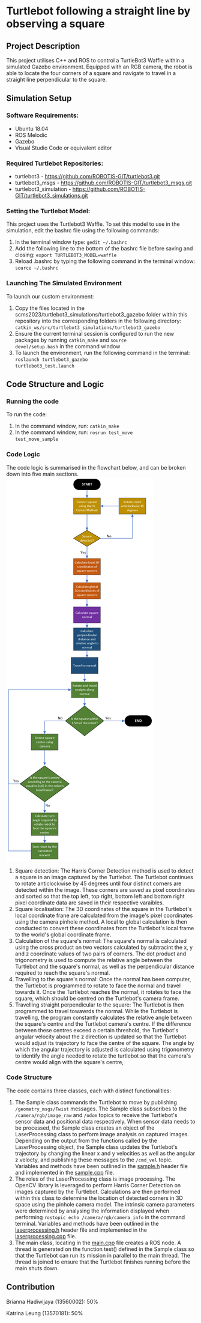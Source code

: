 # Turtlebot following a straight line by observing a square

## Project Description
This project utilises C++ and ROS to control a TurtleBot3 Waffle within a simulated Gazebo environment. Equipped with an RGB camera, the robot is able to locate the four corners of a square and navigate to travel in a straight line perpendicular to the square.


## Simulation Setup

### Software Requirements:
  - Ubuntu 18.04
  - ROS Melodic
  - Gazebo
  - Visual Studio Code or equivalent editor

### Required Turtlebot Repositories:
  - turtlebot3 - https://github.com/ROBOTIS-GIT/turtlebot3.git 
  - turtlebot3_msgs - https://github.com/ROBOTIS-GIT/turtlebot3_msgs.git 
  - turtlebot3_simulation -  https://github.com/ROBOTIS-GIT/turtlebot3_simulations.git

### Setting the Turtlebot Model:
This project uses the Turtlebot3 Waffle. To set this model to use in the simulation, edit the bashrc file using the following commands:
1. In the terminal window type: <code>gedit ~/.bashrc </code>
2. Add the following line to the bottom of the bashrc file before saving and closing: <code>export TURTLEBOT3_MODEL=waffle </code>
3. Reload .bashrc by typing the following command in the terminal window: <code>source ~/.bashrc</code>

### Launching The Simulated Environment
To launch our custom environment:
1. Copy the files located in the scms2023/turtlebot3_simulations/turtlebot3_gazebo folder within this repository into the corresponding folders in the following directory: <code>catkin_ws/src/turtlebot3_simulations/turtlebot3_gazebo</code>
2. Ensure the current terminal session is configured to run the new packages by running <code>catkin_make</code>  and <code>source devel/setup.bash</code> in the command window
3. To launch the environment, run the following command in the terminal: <code>roslaunch turtlebot3_gazebo turtlebot3_test.launch</code>


## Code Structure and Logic
### Running the code
To run the code:
1. In the command window, run: <code>catkin_make</code> 
2. In the command window, run: <code>rosrun test_move test_move_sample</code>

### Code Logic
The code logic is summarised in the flowchart below, and can be broken down into five main sections.
![Local Image](./flowchart.png)

1. Square detection: The Harris Corner Detection method is used to detect a square in an image captured by the Turtlebot. The Turtlebot continues to rotate anticlockwise by 45 degrees until four distinct corners are detected within the image. These corners are saved as pixel coordinates and sorted so that the top left, top right, bottom left and bottom right pixel coordinate data are saved in their respective varaibles.
2. Square localisation: The 3D coordinates of the square in the Turtlebot's local coordinate frane are calculated from the image's pixel coordinates using the camera pinhole method. A local to global calculation is then conducted to convert these coordinates from the Turtlebot's local frame to the world's global coordinate frame.
3. Calculation of the square's normal: The square's normal is calculated using the cross product on two vectors calculated by subtracint the x, y and z coordinate values of two pairs of corners. The dot product and trigonometry is used to compute the relative angle between the Turtlebot and the square's normal, as well as the perpendicular distance required to reach the square's normal.
4. Travelling to the square's normal: Once the normal has been computer, the Turtlebot is programmed to rotate to face the normal and travel towards it. Once the Turtlebot reaches the normal, it rotates to face the square, which should be centred on the Turtlebot's camera frame.
5. Travelling straight perpendicular to the square: The Turtlebot is then programmed to travel towawrds the normal. While the Turtlebot is travelling, the program constantly calculates the relative angle between the square's centre and the Turtlebot camera's centre. If the difference between these centres exceed a certain threshold, the Turtlebot's angular velocity about the z direction is updated so that the Turtlebot would adjust its trajectory to face the centre of the square. The angle by which the angular trajectory is adjusted is calculated using trigonometry to identify the angle needed to rotate the turtlebot so that the camera's centre would align with the square's centre,


### Code Structure
The code contains three classes, each with distinct functionalities:
1. The Sample class commands the Turtlebot to move by publishing <code>/geometry_msgs/Twist</code> messages. The Sample class subscribes to the <code>/camera/rgb/image_raw</code> and <code>/odom</code> topics to receive the Turtlebot's sensor data and positional data respectively. When sensor data needs to be processed, the Sample class creates an object of the LaserProcessing class to perform image analysis on captured images. Depending on the output from the functions called by the LaserProcessing object, the Sample class updates the Turtlebot's trajectory by changing the linear x and y velocities as well as the angular z velocty, and publishing these messages to the <code>/cmd_vel</code> topic. Variables and methods have been outlined in the [sample.h](src/sample.h) header file and implemented in the [sample.cpp](src/sample.cpp) file.
2. The roles of the LaserProcessing class is image processing. The OpenCV library is leveraged to perform Harris Corner Detection on images captured by the Turtlebot. Calculations are then performed within this class to determine the location of detected corners in 3D space using the pinhole camera model. The intrinsic camera parameters were determined by analysing the information displayed when performing <code>rostopic echo /camera/rgb/camera_info</code> in the command terminal. Variables and methods have been outlined in the [laserprocessing.h](src/laserprocessing.h) header file and implemented in the [laserprocessing.cpp](src/laserprocessing.cpp) file.
3. The main class, locating in the [main.cpp](src/main.cpp) file creates a ROS node. A thread is generated on the function test() defined in the Sample class so that the Turtlebot can run its mission in parallel to the main thread. The thread is joined to ensure that the Turtlebot finishes running before the main shuts down.


## Contribution
Brianna Hadiwijaya (13560002): 50%

Katrina Leung (13570181): 50%
